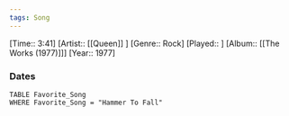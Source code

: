 ```yaml
---
tags: Song  
---
```

[Time:: 3:41]
[Artist:: [[Queen]] ]
[Genre:: Rock]
[Played:: ]
[Album:: [[The Works (1977)]]]
[Year:: 1977]
### Dates
````dataview
TABLE Favorite_Song
WHERE Favorite_Song = "Hammer To Fall"
````
